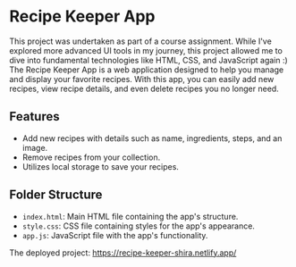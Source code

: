 # Recipe Keeper App

This project was undertaken as part of a course assignment. While I've explored more advanced UI tools in my journey, this project allowed me to dive into fundamental technologies like HTML, CSS, and JavaScript again :) 
</br>
The Recipe Keeper App is a web application designed to help you manage and display your favorite recipes. With this app, you can easily add new recipes, view recipe details, and even delete recipes you no longer need.


## Features

- Add new recipes with details such as name, ingredients, steps, and an image.
- Remove recipes from your collection.
- Utilizes local storage to save your recipes.


## Folder Structure

- `index.html`: Main HTML file containing the app's structure.
- `style.css`: CSS file containing styles for the app's appearance.
- `app.js`: JavaScript file with the app's functionality.


The deployed project:
https://recipe-keeper-shira.netlify.app/
